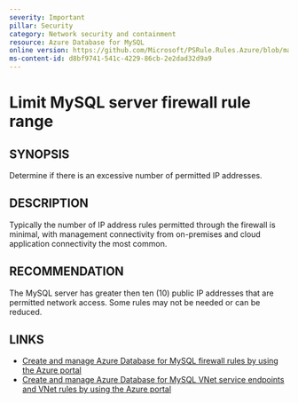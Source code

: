 ```yaml
---
severity: Important
pillar: Security
category: Network security and containment
resource: Azure Database for MySQL
online version: https://github.com/Microsoft/PSRule.Rules.Azure/blob/main/docs/en/rules/Azure.MySQL.FirewallIPRange.md
ms-content-id: d8bf9741-541c-4229-86cb-2e2dad32d9a9
---
```


# Limit MySQL server firewall rule range

## SYNOPSIS

Determine if there is an excessive number of permitted IP addresses.

## DESCRIPTION

Typically the number of IP address rules permitted through the firewall is minimal, with management connectivity from on-premises and cloud application connectivity the most common.

## RECOMMENDATION

The MySQL server has greater then ten (10) public IP addresses that are permitted network access.
Some rules may not be needed or can be reduced.

## LINKS

- [Create and manage Azure Database for MySQL firewall rules by using the Azure portal](https://docs.microsoft.com/azure/mysql/howto-manage-firewall-using-portal)
- [Create and manage Azure Database for MySQL VNet service endpoints and VNet rules by using the Azure portal](https://docs.microsoft.com/azure/mysql/howto-manage-vnet-using-portal)
